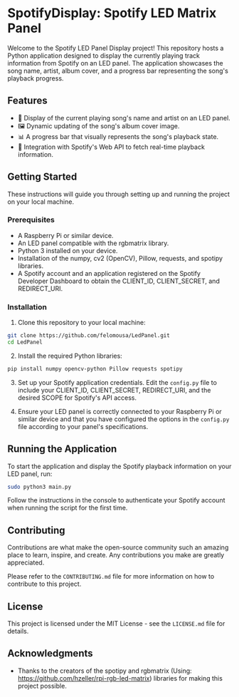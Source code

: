 # SpotifyDisplay: Spotify LED Matrix Panel

Welcome to the Spotify LED Panel Display project! This repository hosts a Python application designed to display the currently playing track information from Spotify on an LED panel. The application showcases the song name, artist, album cover, and a progress bar representing the song's playback progress.

## Features
- 🎵 Display of the current playing song's name and artist on an LED panel.
- 🖼️ Dynamic updating of the song's album cover image.
- 📊 A progress bar that visually represents the song's playback state.
- 🔑 Integration with Spotify's Web API to fetch real-time playback information.

## Getting Started
These instructions will guide you through setting up and running the project on your local machine.

### Prerequisites
- A Raspberry Pi or similar device.
- An LED panel compatible with the rgbmatrix library.
- Python 3 installed on your device.
- Installation of the numpy, cv2 (OpenCV), Pillow, requests, and spotipy libraries.
- A Spotify account and an application registered on the Spotify Developer Dashboard to obtain the CLIENT_ID, CLIENT_SECRET, and REDIRECT_URI.

### Installation
1. Clone this repository to your local machine:
```bash
git clone https://github.com/felomousa/LedPanel.git
cd LedPanel
```
2. Install the required Python libraries:
```bash
pip install numpy opencv-python Pillow requests spotipy
```
3. Set up your Spotify application credentials. Edit the `config.py` file to include your CLIENT_ID, CLIENT_SECRET, REDIRECT_URI, and the desired SCOPE for Spotify's API access.

4. Ensure your LED panel is correctly connected to your Raspberry Pi or similar device and that you have configured the options in the `config.py` file according to your panel's specifications.

## Running the Application
To start the application and display the Spotify playback information on your LED panel, run:
```bash
sudo python3 main.py
```
Follow the instructions in the console to authenticate your Spotify account when running the script for the first time.

## Contributing
Contributions are what make the open-source community such an amazing place to learn, inspire, and create. Any contributions you make are greatly appreciated.

Please refer to the `CONTRIBUTING.md` file for more information on how to contribute to this project.

## License
This project is licensed under the MIT License - see the `LICENSE.md` file for details.

## Acknowledgments
- Thanks to the creators of the spotipy and rgbmatrix (Using: https://github.com/hzeller/rpi-rgb-led-matrix) libraries for making this project possible.